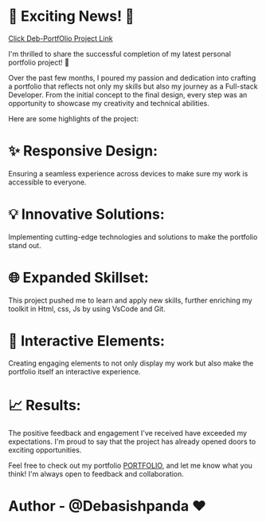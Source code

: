 # 🚀 Exciting News! 🚀
[Click Deb-PortfOlio Project Link](https://debash1sh-panda.github.io/Deb-PortfOlio/)

I'm thrilled to share the successful completion of my latest personal portfolio project! 🎉

Over the past few months, I poured my passion and dedication into crafting a portfolio that reflects not only my skills but also my journey as a Full-stack Developer. From the initial concept to the final design, every step was an opportunity to showcase my creativity and technical abilities.

Here are some highlights of the project:

# ✨ Responsive Design: 
Ensuring a seamless experience across devices to make sure my work is accessible to everyone.

# 💡 Innovative Solutions: 
Implementing cutting-edge technologies and solutions to make the portfolio stand out.

# 🌐 Expanded Skillset: 
This project pushed me to learn and apply new skills, further enriching my toolkit in Html, css, Js by using VsCode and Git.

# 🔗 Interactive Elements: 
Creating engaging elements to not only display my work but also make the portfolio itself an interactive experience.

# 📈 Results: 
The positive feedback and engagement I've received have exceeded my expectations. I'm proud to say that the project has already opened doors to exciting opportunities.

Feel free to check out my portfolio [PORTFOLIO](https://debash1sh-panda.github.io/Deb-PortfOlio/), and let me know what you think! I'm always open to feedback and collaboration.

# Author - @Debasishpanda ❤
